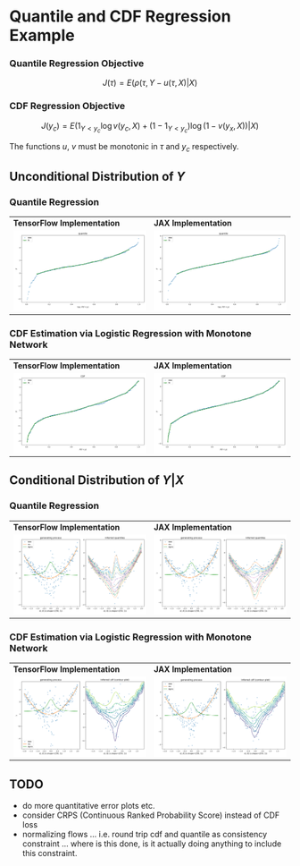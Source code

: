 # Quantile and CDF Regression Example

### Quantile Regression Objective
$$ J(\tau) = E\left(\rho(\tau, Y - u(\tau, X)|X\right)$$

### CDF Regression Objective
$$ J(y_c) = E\left(1_{Y < y_c} \log v(y_c, X) + (1 - 1_{Y < y_c}) \log(1 - v(y_x, X)) | X\right)$$

The functions $u$, $v$ must be monotonic in $\tau$ and $y_c$ respectively.

## Unconditional Distribution of $Y$

### Quantile Regression

<table>
<tr>
  <td><b>TensorFlow Implementation</b></td>
  <td><b>JAX Implementation</b></td>
</tr>
<tr>
  <td><img src="figs/tf/q_nox.png" width="600"></td>
  <td><img src="figs/jax/q_nox.png" width="600"></td>
</tr>
</table>

### CDF Estimation via Logistic Regression with Monotone Network

<table>
<tr>
  <td><b>TensorFlow Implementation</b></td>
  <td><b>JAX Implementation</b></td>
</tr>
<tr>
  <td><img src="figs/tf/p_nox.png" width="600"></td>
  <td><img src="figs/jax/p_nox.png" width="600"></td>
</tr>
</table>

## Conditional Distribution of $Y|X$

### Quantile Regression

<table>
<tr>
  <td><b>TensorFlow Implementation</b></td>
  <td><b>JAX Implementation</b></td>
</tr>
<tr>
  <td><img src="figs/tf/q.png" width="600"></td>
  <td><img src="figs/jax/q.png" width="600"></td>
</tr>
</table>

### CDF Estimation via Logistic Regression with Monotone Network

<table>
<tr>
  <td><b>TensorFlow Implementation</b></td>
  <td><b>JAX Implementation</b></td>
</tr>
<tr>
  <td><img src="figs/tf/p.png" width="600"></td>
  <td><img src="figs/jax/p.png" width="600"></td>
</tr>
</table>

## TODO

- do more quantitative error plots etc.
- consider CRPS (Continuous Ranked Probability Score) instead of CDF loss
- normalizing flows ... i.e. round trip cdf and quantile as consistency constraint ... where is this done, is it actually doing anything to include this constraint.
